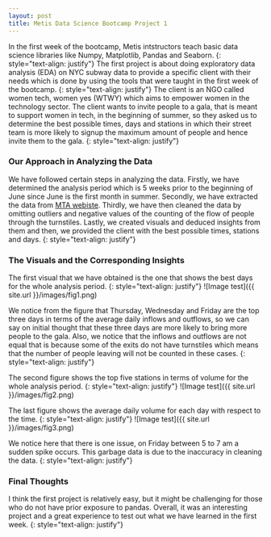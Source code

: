 ```yaml
---
layout: post
title: Metis Data Science Bootcamp Project 1
---
```


In the first week of the bootcamp, Metis intstructors teach basic data science libraries like Numpy, Matplotlib, Pandas and Seaborn.
{: style="text-align: justify"}
The first project is about doing exploratory data analysis (EDA) on NYC subway data to provide a specific client with their needs which is done by using the tools that were taught in the first week of the bootcamp.
{: style="text-align: justify"}
The client is an NGO called women tech, women yes (WTWY) which aims to empower women in the technology sector. The client wants to invite people to a gala, that is meant to support women in tech, in the beginning of summer, so they asked us to determine the best possible times, days and stations in which their street team is more likely to signup the maximum amount of people and hence invite them to the gala.
{: style="text-align: justify"}
### Our Approach in Analyzing the Data

We have followed certain steps in analyzing the data. Firstly, we have determined the analysis period which is 5 weeks prior to the beginning of June since June is the first month in summer. Secondly, we have extracted the data from [MTA webiste](http://web.mta.info/nyct/subway/). Thirdly, we have then cleaned the data by omitting outliers and negative values of the counting of the flow of people through the turnstiles. Lastly, we created visuals and deduced insights from them and then, we provided the client with the best possible times, stations and days.
{: style="text-align: justify"}
### The Visuals and the Corresponding Insights

The first visual that we have obtained is the one that shows the best days for the whole analysis period.
{: style="text-align: justify"}
![Image test]({{ site.url }}/images/fig1.png)

We notice from the figure that Thursday, Wednesday and Friday are the top three days
in terms of the average daily inflows and outflows, so we can say on initial thought that these three days are more likely to bring more people to the gala. Also, we notice that the inflows and outflows are not equal that is because some of the exits
do not have turnstiles which means that the number of people leaving will not be counted in these cases.
 {: style="text-align: justify"}

 The second figure shows the top five stations in terms of volume for the whole analysis period.
{: style="text-align: justify"}
![Image test]({{ site.url }}/images/fig2.png)

The last figure shows the average daily volume for each day with respect to the time.
{: style="text-align: justify"}
![Image test]({{ site.url }}/images/fig3.png)

We notice here that there is one issue, on Friday between 5 to 7 am a sudden spike occurs. This garbage data is due to the inaccuracy in cleaning the data.
{: style="text-align: justify"}

### Final Thoughts

I think the first project is relatively easy, but it might be challenging for those
who do not have prior exposure to pandas. Overall, it was an interesting project
and a great experience to test out what we have learned in the first week.
{: style="text-align: justify"}
